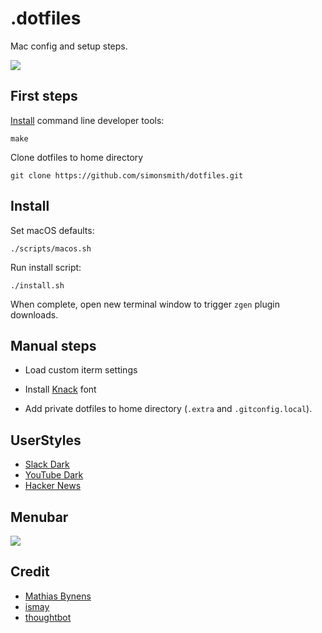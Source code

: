 # .dotfiles

Mac config and setup steps.

![](https://cl.ly/gq4w/Screen%20Shot%202016-07-30%20at%2007.00.34.png)

## First steps

[Install](http://osxdaily.com/2014/02/12/install-command-line-tools-mac-os-x/) command line developer tools:

```
make
```

Clone dotfiles to home directory

```
git clone https://github.com/simonsmith/dotfiles.git
```

## Install

Set macOS defaults:

```
./scripts/macos.sh
```

Run install script:

```
./install.sh
```

When complete, open new terminal window to trigger `zgen` plugin downloads.

## Manual steps

* Load custom iterm settings

* Install [Knack](https://github.com/ryanoasis/nerd-fonts/tree/master/patched-fonts/Hack/Regular/complete) font

* Add private dotfiles to home directory (`.extra` and `.gitconfig.local`).

## UserStyles

* [Slack Dark](https://userstyles.org/styles/117475/slack-night-mode-black)
* [YouTube Dark](https://userstyles.org/styles/117673/darktube)
* [Hacker News](https://github.com/oskarkrawczyk/hackernews-userstyles)

## Menubar

![](https://cl.ly/gpd7/Image%202016-07-30%20at%207.02.42%20am.png)

## Credit

* [Mathias Bynens](https://github.com/mathiasbynens/dotfiles/)
* [ismay](https://github.com/ismay/dotfiles)
* [thoughtbot](https://github.com/thoughtbot/laptop)
